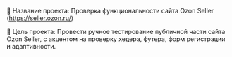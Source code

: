 💼 Название проекта:
Проверка функциональности сайта Ozon Seller (https://seller.ozon.ru/)

🧩 Цель проекта:
Провести ручное тестирование публичной части сайта Ozon Seller, с акцентом на проверку хедера, футера, форм регистрации и адаптивности.
